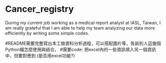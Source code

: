 # Cancer_registry
During my current job working as a medical report analyst at IASL, Taiwan, I am really grateful that I am able to help my team analyzing our data more efficiently by writing some simple codes.


#README需要完整寫出本工做資料分析過程，可以搭配圖片等，告訴別人這幾個Python檔怎麼使用與結合。
#需要code: 把excel內的一些資訊填入另一個資訊中，但要對應到 (是否用excel功能?)
